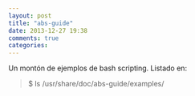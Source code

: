 ```yaml
---
layout: post
title: "abs-guide"
date: 2013-12-27 19:38
comments: true
categories: 
---
```

Un montón de ejemplos de bash scripting. Listado en:

>$ ls /usr/share/doc/abs-guide/examples/

